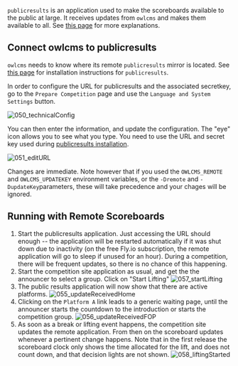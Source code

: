 `publicresults` is an application used to make the scoreboards available to the public at large.  It receives updates from `owlcms` and makes them available to all.  See [this page](Virtual) for more explanations.

## Connect owlcms to publicresults

`owlcms` needs to know where its remote `publicresults` mirror is located.  See [this page](PublicResults) for installation instructions for `publicresults`.

In order to configure the URL for publicresults and the associated secretkey, go to the `Prepare Competition` page and use the `Language and System Settings` button.

![050_technicalConfig](img/PublicResults/050_technicalConfig.png)

You can then enter the information, and update the configuration.  The "eye" icon allows you to see what you type.  You need to use the URL and secret key used during [publicresults installation](PublicResults).

![051_editURL](img/PublicResults/051_editURL.png)

Changes are immediate.  Note however that if you used the `OWLCMS_REMOTE` and `OWLCMS_UPDATEKEY` environment variables, or the `-Dremote` and `-DupdateKey`parameters, these will take precedence and your chages will be ignored.

## Running with Remote Scoreboards

1. Start the publicresults application.  Just accessing the URL should enough -- the application will be restarted automatically if it was shut down due to inactivity (on the free Fly.io subscription, the remote application will go to sleep if unused for an hour).  During a competition, there will be frequent updates, so there is no chance of this happening. 
2. Start the competition site application as usual, and get the the announcer to select a group.  Click on "Start Lifting"
   ![057_startLifting](img/PublicResults/057_startLifting.png)
3. The public results application will now show that there are active platforms.
    ![055_updateReceivedHome](img/PublicResults/055_updateReceivedHome.png)
4. Clicking on the `Platform A` link leads to a generic waiting page, until the announcer starts the countdown to the introduction or starts the competition group. 
    ![056_updateReceivedFOP](img/PublicResults/056_updateReceivedFOP.png)
5. As soon as a break or lifting event happens, the competition site updates the remote application.  From then on the scoreboard updates whenever a pertinent change happens.  Note that in the first release the scoreboard clock only shows the time allocated for the lift, and does not count down, and that decision lights are not shown.
    ![058_liftingStarted](img/PublicResults/058_liftingStarted.png)

